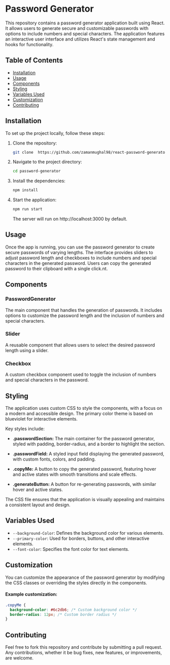 ﻿# Password Generator

This repository contains a password generator application built using React. It allows users to generate secure and customizable passwords with options to include numbers and special characters. The application features an interactive user interface and utilizes React's state management and hooks for functionality.

## Table of Contents

- [Installation](#installation)
- [Usage](#usage)
- [Components](#components)
- [Styling](#styling)
- [ Variables Used](variables-Used)
- [Customization](#customization)
- [Contributing](#contributing)

## Installation

To set up the project locally, follow these steps:

1. Clone the repository:

   ```bash
   git clone  https://github.com/zamanmughal98/react-password-generator.git
   ```

2. Navigate to the project directory:

   ```bash
   cd password-generator

   ```

3. Install the dependencies:

   ```bash
   npm install

   ```

4. Start the application:

   ```bash
   npm run start

   ```

   The server will run on http://localhost:3000 by default.

## Usage

Once the app is running, you can use the password generator to create secure passwords of varying lengths. The interface provides sliders to adjust password length and checkboxes to include numbers and special characters in the generated password. Users can copy the generated password to their clipboard with a single click.nt.

## Components

### PasswordGenerator

The main component that handles the generation of passwords. It includes options to customize the password length and the inclusion of numbers and special characters.

### Slider

A reusable component that allows users to select the desired password length using a slider.

### Checkbox

A custom checkbox component used to toggle the inclusion of numbers and special characters in the password.

## Styling

The application uses custom CSS to style the components, with a focus on a modern and accessible design. The primary color theme is based on blueviolet for interactive elements.

Key styles include:

- **.passwordSection:** The main container for the password generator, styled with padding, border-radius, and a border to highlight the section.

- **.passwordField:** A styled input field displaying the generated password, with custom fonts, colors, and padding.

- **.copyMe:** A button to copy the generated password, featuring hover and active states with smooth transitions and scale effects.

- **.generateButton:** A button for re-generating passwords, with similar hover and active states.

The CSS file ensures that the application is visually appealing and maintains a consistent layout and design.

## Variables Used

- `--background-Color`: Defines the background color for various elements.
- `--primary-color`: Used for borders, buttons, and other interactive elements.
- `--font-color`: Specifies the font color for text elements.

## Customization

You can customize the appearance of the password generator by modifying the CSS classes or overriding the styles directly in the components.

#### Example customization:

```css
.copyMe {
  background-color: #6c2db6; /* Custom background color */
  border-radius: 12px; /* Custom border radius */
}
```

## Contributing

Feel free to fork this repository and contribute by submitting a pull request. Any contributions, whether it be bug fixes, new features, or improvements, are welcome.
